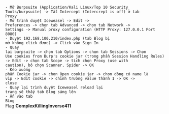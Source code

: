 <code>- Mở Burpsuite (Application/Kali Linux/Top 10 Security Tools/burpsuite) -> Tắt Intercept (Intercrept is off) ở tab Proxy</code><br/>
<code>- Mở trình duyệt Iceweasel -> Edit -> Preferences -> chọn tab Advanced -> chọn tab Network -> Settings -> Manual proxy configuration (HTTP Proxy: 127.0.0.1 Port 8080)</code><br/>
<code>- Duyệt 192.168.100.210/index.php (tab Blog bị mở không click được) -> Click vào Sign In</code><br/>
<code>- Quay lại burpsuite -> chọn tab Options -> chọn tab Sessions -> Chọn Use cookies from Burp's cookie jar (trong phần Session Handling Rules) -> Edit -> chọn tab Scope -> tích chọn Proxy (use with caution), bỏ chọn Scanner, Spider -> OK</code><br/>
<code>- Kéo xuống phần Cookie jar -> chọn Open cookie jar -> chọn dòng có name là vip -> Edit cookie -> chỉnh trường value thành 1 -> OK -> close </code><br/>
<code>- Quay lại trình duyệt Iceweasel reload lại trang sẽ thấy tab Blog sáng lên</code><br/>
<code>- Ấn vào tab BLog</code><br/>
Flag <strong>ComplexKillingInverse411</strong>
